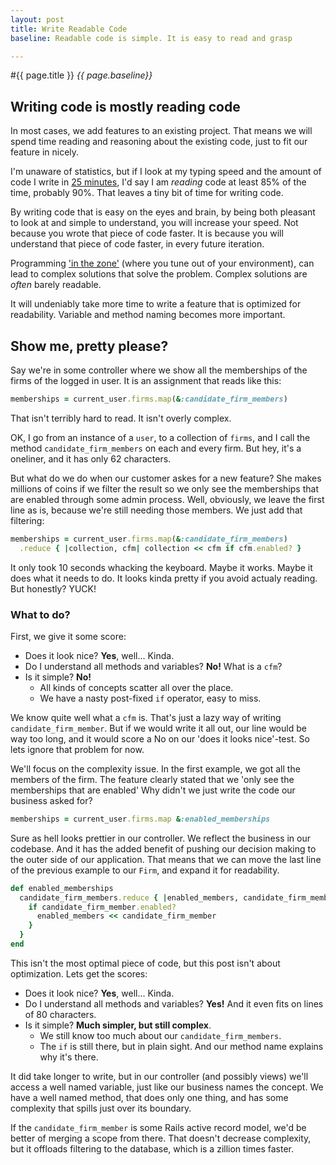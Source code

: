 ```yaml
---
layout: post
title: Write Readable Code
baseline: Readable code is simple. It is easy to read and grasp

---
```


#{{ page.title }}
_{{ page.baseline}}_

## Writing code is mostly reading code
In most cases, we add features to an existing project. That means we will spend time reading and
reasoning about the existing code, just to fit our feature in nicely.

I'm unaware of statistics, but if I look at my typing speed and the amount of code I write in
[25 minutes](https://en.wikipedia.org/wiki/Pomodoro_Technique),
I'd say I am *reading* code at least 85% of the time, probably 90%. That leaves a tiny bit of time
for writing code.

By writing code that is easy on the eyes and brain, by being both pleasant to look at and simple to
understand, you will increase your speed. Not because you wrote that piece of code faster. It is
because you will understand that piece of code faster, in every future iteration.

Programming ['in the zone'](http://lifehacker.com/5920484/what-is-the-zone-anyway) (where you tune
out of your environment), can lead to complex solutions that solve the problem. Complex solutions
are *often* barely readable.

It will undeniably take more time to write a feature that is optimized for readability. Variable
and method naming becomes more important.

## Show me, pretty please?
Say we're in some controller where we show all the memberships of the firms of the logged in user.
It is an assignment that reads like this:


```ruby
memberships = current_user.firms.map(&:candidate_firm_members)

```

That isn't terribly hard to read. It isn't overly complex.

OK, I go from an instance of a `user`, to a collection of `firms`, and I call the method
`candidate_firm_members` on each and every firm. But hey, it's a oneliner, and it has only 62
characters.

But what do we do when our customer askes for a new feature? She makes millions of coins if we
filter the result so we only see the memberships that are enabled through some admin process. Well,
obviously, we leave the first line as is, because we're still needing those members. We just add
that filtering:

```ruby
memberships = current_user.firms.map(&:candidate_firm_members)
  .reduce { |collection, cfm| collection << cfm if cfm.enabled? }
```

It only took 10 seconds whacking the keyboard.  Maybe it works. Maybe it does what it needs to do.
It looks kinda pretty if you avoid actualy reading. But honestly? YUCK!

### What to do?
First, we give it some score:

* Does it look nice? **Yes**, well... Kinda.
* Do I understand all methods and variables? **No!** What is a `cfm`?
* Is it simple? **No!**
  * All kinds of concepts scatter all over the place.
  * We have a nasty post-fixed `if` operator, easy to miss.

We know quite well what a `cfm` is. That's just a lazy way of writing `candidate_firm_member`. But
if we would write it all out, our line would be way too long, and it would score a No on our 'does
it looks nice'-test. So lets ignore that problem for now.

We'll focus on the complexity issue. In the first example, we got all the members of the firm. The
feature clearly stated that we 'only see the memberships that are enabled' Why didn't we just write
the code our business asked for?

```ruby
memberships = current_user.firms.map &:enabled_memberships

```

Sure as hell looks prettier in our controller. We reflect the business in our codebase. And it has
the added benefit of pushing our decision making to the outer side of our application. That means
that we can move the last line of the previous example to our `Firm`, and expand it for readability.

```ruby
def enabled_memberships
  candidate_firm_members.reduce { |enabled_members, candidate_firm_member|
    if candidate_firm_member.enabled?
      enabled_members << candidate_firm_member
    }
  }
end
```

This isn't the most optimal piece of code, but this post isn't about optimization. Lets get the
scores:

* Does it look nice? **Yes**, well... Kinda.
* Do I understand all methods and variables? **Yes!** And it even fits on lines of 80 characters.
* Is it simple? **Much simpler, but still complex**.
  * We still know too much about our `candidate_firm_members`.
  * The `if` is still there, but in plain sight. And our method name explains why it's there.

It did take longer to write, but in our controller (and possibly views) we'll access a well named
variable, just like our business names the concept. We have a well named method, that does only one
thing, and has some complexity that spills just over its boundary.

If the `candidate_firm_member` is some Rails active record model, we'd be better of merging a scope
from there. That doesn't decrease complexity, but it offloads filtering to the database, which is
a zillion times faster.
